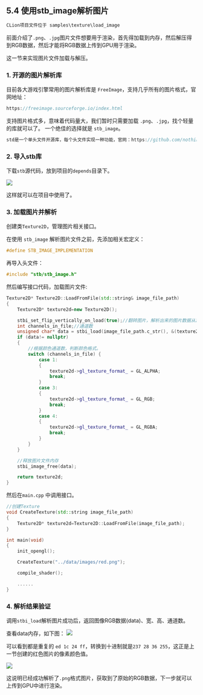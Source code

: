 ## 5.4 使用stb_image解析图片

```c
CLion项目文件位于 samples\texture\load_image
```

前面介绍了`.png`、`.jpg`图片文件想要用于渲染，首先得加载到内存，然后解压得到RGB数据，然后才能将RGB数据上传到GPU用于渲染。

这一节来实现图片文件加载与解压。

### 1. 开源的图片解析库

目前各大游戏引擎常用的图片解析库是 `FreeImage`，支持几乎所有的图片格式，官网地址：

```c
https://freeimage.sourceforge.io/index.html
```

支持图片格式多，意味着代码量大，我们暂时只需要加载 `.png`、`.jpg`，找个轻量的库就可以了。
一个绝佳的选择就是 `stb_image`。

```c
std是一个单头文件开源库，每个头文件实现一种功能，官网：https://github.com/nothings/stb
```

### 2. 导入stb库

下载`stb`源代码，放到项目的`depends`目录下。

![](../../imgs/texture_make_beautiful/load_image/stb_depends_src_dir.jpg)

这样就可以在项目中使用了。

### 3. 加载图片并解析

创建类`Texture2D`，管理图片相关接口。

在使用 `stb_image` 解析图片文件之前，先添加相关宏定义：

```c++
#define STB_IMAGE_IMPLEMENTATION
```


再导入头文件：
```c++
#include "stb/stb_image.h"
```


然后编写接口代码，加载图片文件:

```c++
Texture2D* Texture2D::LoadFromFile(std::string& image_file_path)
{
    Texture2D* texture2d=new Texture2D();

    stbi_set_flip_vertically_on_load(true);//翻转图片，解析出来的图片数据从左下角开始，这是因为OpenGL的纹理坐标起始点为左下角。
    int channels_in_file;//通道数
    unsigned char* data = stbi_load(image_file_path.c_str(), &(texture2d->width_), &(texture2d->height_), &channels_in_file, 0);
    if (data!= nullptr)
    {
        //根据颜色通道数，判断颜色格式。
        switch (channels_in_file) {
            case 1:
            {
                texture2d->gl_texture_format_ = GL_ALPHA;
                break;
            }
            case 3:
            {
                texture2d->gl_texture_format_ = GL_RGB;
                break;
            }
            case 4:
            {
                texture2d->gl_texture_format_ = GL_RGBA;
                break;
            }
        }
    }

    //释放图片文件内存
    stbi_image_free(data);

    return texture2d;
}
```

然后在`main.cpp` 中调用接口。

```c++
//创建Texture
void CreateTexture(std::string image_file_path)
{
    Texture2D* texture2d=Texture2D::LoadFromFile(image_file_path);
}

int main(void)
{
    init_opengl();

    CreateTexture("../data/images/red.png");

    compile_shader();

    ......
}
```

### 4. 解析结果验证

调用`stbi_load`解析图片成功后，返回图像RGB数据(data)、宽、高、通道数。

查看data内存，如下图：
![](../../imgs/texture_make_beautiful/load_image/load_png_success_view_data.jpg)

可以看到都是重复的 `ed 1c 24 ff`，转换到十进制就是`237 28 36 255`，这正是上一节创建的红色图片的像素颜色值。

![](../../imgs/texture_make_beautiful/texture_format/color_rgb_value.png)

这说明已经成功解析了`.png`格式图片，获取到了原始的RGB数据，下一步就可以上传到GPU中进行渲染。